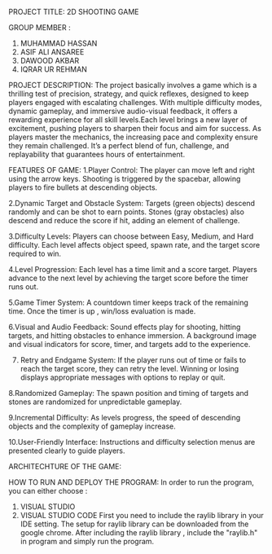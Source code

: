 PROJECT TITLE:   2D SHOOTING GAME

GROUP MEMBER : 
1. MUHAMMAD HASSAN
2. ASIF ALI ANSAREE
3. DAWOOD AKBAR
4. IQRAR UR REHMAN


PROJECT DESCRIPTION:
The project basically involves a game which is a thrilling test of precision, strategy, and quick reflexes, designed to keep players engaged with escalating challenges. With multiple difficulty modes, dynamic gameplay, and immersive audio-visual feedback, it offers a rewarding experience for all skill levels.Each level brings a new layer of excitement, pushing players to sharpen their focus and aim for success. As players master the mechanics, the increasing pace and complexity ensure they remain challenged. It’s a perfect blend of fun, challenge, and replayability that guarantees hours of entertainment.

FEATURES OF GAME:
1.Player Control:
The player can move left and right using the arrow keys.
Shooting is triggered by the spacebar, allowing players to fire bullets at descending objects.

2.Dynamic Target and Obstacle System:
Targets (green objects) descend randomly and can be shot to earn points.
Stones (gray obstacles) also descend and reduce the score if hit, adding an element of challenge.

3.Difficulty Levels:
Players can choose between Easy, Medium, and Hard difficulty.
Each level affects object speed, spawn rate, and the target score required to win.

4.Level Progression:
Each level has a time limit and a score target.
Players advance to the next level by achieving the target score before the timer runs out.

5.Game Timer  System:
A countdown timer keeps track of the remaining time.
Once the timer is up , win/loss evaluation is made.

6.Visual and Audio Feedback:
Sound effects play for shooting, hitting targets, and hitting obstacles to enhance immersion.
A background image and visual indicators for score, timer, and targets add to the experience.

7. Retry and Endgame System:
If the player runs out of time or fails to reach the target score, they can retry the level.
Winning or losing displays appropriate messages with options to replay or quit.

8.Randomized Gameplay:
The spawn position and timing of targets and stones are randomized for unpredictable gameplay.

9.Incremental Difficulty:
As levels progress, the speed of descending objects and the complexity of gameplay increase.

10.User-Friendly Interface:
Instructions and difficulty selection menus are presented clearly to guide players.




ARCHITECHTURE OF THE GAME:











HOW TO RUN AND DEPLOY THE PROGRAM:
In order to run the program, you can either choose :
1. VISUAL STUDIO
2. VISUAL STUDIO CODE
First you need to include the raylib library in your IDE setting. The setup for raylib library can be downloaded from the google chrome.
After including the raylib library , include the "raylib.h" in program and simply run the program.
